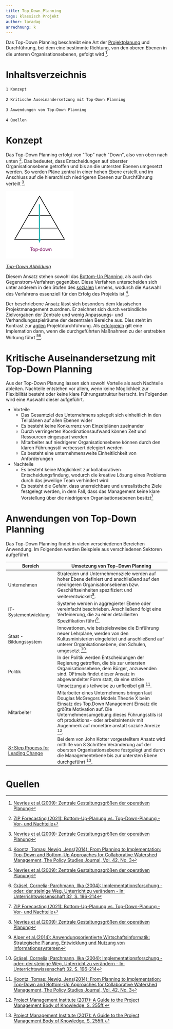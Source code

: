 ```yaml
---
title: Top_Down_Planning
tags: klassisch Projekt 
author: laradag
anrechnung: k
---
```


Das Top-Down Planning beschreibt eine Art der [Projektplanung](Projektplanung.md) und Durchführung, bei dem eine bestimmte Richtung, von den oberen Ebenen in die unteren Organisationsebenen, gefolgt wird [^1].
# Inhaltsverzeichnis
```
1 Konzept

2 Kritische Auseinandersetzung mit Top-Down Planning

3 Anwendungen von Top-Down Planning

4 Quellen
```
# Konzept
Das Top-Down Planning erfolgt von "Top" nach "Down", also von oben nach unten [^2]. Das bedeutet, dass Entscheidungen auf oberster Organisationsebene getroffen  und bis an die untersten Ebenen umgesetzt werden. So werden Pläne zentral in einer hohen Ebene erstellt und im Anschluss auf die hierarchisch niedrigeren Ebenen zur Durchführung verteilt [^1].

![Beispielabbildung](Top_Down_Planning/Top-Down.jpg)

[*Top-Down Abbildung*](https://lead-conduct.de/2014/05/21/ansaetze-fuer-veraenderungen/)




Diesem Ansatz stehen sowohl das [Bottom-Up Planning](Bottom_Up_Planning.md), als auch das Gegenstrom-Verfahren gegenüber.
Diese Verfahren unterscheiden sich unter anderem in den Stufen des [sozialen](Soziale_Aspekte_des_Projektmanagements.md) Lernens, wodurch die Auswahl des Verfahrens essenziell für den Erfolg des Projekts ist [^5].

Der beschriebene Ansatz lässt sich besonders dem klassischen Projektmanagement zuordnen. Er zeichnet sich durch verbindliche Zielvorgaben der Zentrale und wenig Anpassungs- und Verhandlungsspielräume der dezentralen Bereiche aus. Dies steht im Kontrast zur [agilen](Agiles_Manifest.md) Projektdurchführung. Als [erfolgreich](Erfolgsmessung.md) gilt eine Implemation dann, wenn die durchgeführten Maßnahmen zu der erstrebten Wirkung führt [^1][^4].

#  Kritische Auseinandersetzung mit Top-Down Planning
Aus der Top-Down Planung lassen sich sowohl Vorteile als auch Nachteile ableiten. Nachteile entstehen vor allem, wenn keine Möglichkeit zur Flexibilität besteht oder keine klare Führungsstruktur herrscht. Im Folgenden wird eine Auswahl dieser aufgeführt. 
* Vorteile
  - Das Gesamtziel des Unternehmens spiegelt sich einheitlich in den Teilplänen auf allen Ebenen wider
  - Es besteht keine Konkurrenz von Einzelplänen zueinander
  - Durch verringerten Koordinationsaufwand können Zeit und Ressourcen eingespart werden
  - Mitarbeiter auf niedrigerer Organisationsebene können durch den klaren Führungsstil verbessert delegiert werden
  - Es besteht eine unternehmensweite Einheitlichkeit von Anforderungen
* Nachteile
  - Es besteht keine Möglichkeit zur kollaborativen Entscheidungsfindung, wodurch die kreative Lösung eines Problems durch das jeweilige Team verhindert wird
  - Es besteht die Gefahr, dass unerreichbare und unrealistische Ziele festgelegt werden, in dem Fall, dass das Management keine klare Vorstellung über die niedrigeren Organisationsebenen besitzt[^2]

# Anwendungen von Top-Down Planning
Das Top-Down Planning findet in vielen verschiedenen Bereichen Anwendung. Im Folgenden werden Beispiele aus verschiedenen Sektoren aufgeführt.

| Bereich  | Umsetzung von Top-Down Planning |
| ------------- | ------------- |
| Unternehmen  | Strategien und Unternehmensziele werden auf hoher Ebene definiert und anschließend auf den niedrigeren Organisationsebenen bzw. Geschäftseinheiten spezifiziert und weiterentwickelt[^1].  |
| IT-Systementwicklung  | Systeme werden in aggregierter Ebene oder vereinfacht beschrieben. Anschließend folgt eine Verfeinerung, die zu einer detaillierten Spezifikation führt[^6].  |
| Staat - Bildungssystem  | Innovationen, wie beispielsweise die Einführung neuer Lehrpläne, werden von den Kultusministerien eingeleitet und anschließend auf unterer Organisationsebene, den Schulen, umgesetzt [^4].   |
| Politik  | In der Politik werden Entscheidungen der Regierung getroffen, die bis zur untersten Organisationsebene, dem Bürger, anzuwenden sind. OFtmals findet dieser Ansatz in abgewandelter Form statt, da eine strikte Umsetzung als teilweise zu unflexibel gilt [^5].  |
| Mitarbeiter  | Mitarbeiter eines Unternehmens bringen laut Douglas McGregors Models Theorie X beim Einsatz des Top.Down Management Einsatz die größte Motivation auf. Die Unternehmensumgebung dieses Führungsstils ist oft produktions- oder arbeitsintensiv mit Augenmerk auf monetäre anstatt soziale Anreize [^3].  |
| [8-Step Process for Leading Change](8_Step_Process_for_Leading_Change.md)  | Bei dem von John Kotter vorgestelltem Ansatz wird mithilfe von 8 Schritten Veränderung auf der obersten Organisationsebene festgelegt und durch die Managementebene bis zur untersten Ebene durchgeführt [^3].  |
# Quellen

[^1]: [Nevries et al.(2009): Zentrale Gestaltungsgrößen der operativen Planung](https://link.springer.com/content/pdf/10.1007%2Fs12176-009-0075-2.pdf)
[^2]: [ZIP Forecasting (2021): Bottom-Up-Planung vs. Top-Down-Planung - Vor- und Nachteile](https://zipforecasting.com/de/capacity-planning/bottom-up-planning.html)

[^3]: [Project Management Institute (2017): A Guide to the Project Management Body of Knowledge, S. 255ff.](https://www.pmi.org/pmbok-guide-standards/foundational/PMBOK)

[^4]: [Gräsel, Cornelia; Parchmann, Ilka (2004): Implementationsforschung - oder: der steinige Weg, Unterricht zu verändern - In: Unterrichtswissenschaft 32, S. 196-214](https://nbn-resolving.org/urn:nbn:de:0111-opus-58134)
[^5]: [Koontz, Tomas; Newig, Jens(2014): From Planning to Implementation: Top-Down and
Bottom-Up Approaches for Collaborative Watershed Management, The Policy Studies Journal, Vol. 42, No. 3]( https://doi.org/10.1111/psj.12067)
[^6]: [Alper et al.(2014): Anwendungsorientierte Wirtschaftsinformatik: Strategische Planung, Entwicklung und Nutzung von Informationssystemen](https://link.springer.com/book/10.1007/978-3-658-00521-4)
